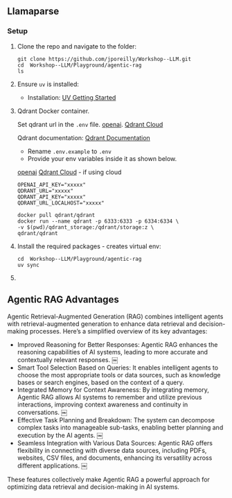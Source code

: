 ## Llamaparse 

### Setup
1. Clone the repo and navigate to the folder:
    ```
    git clone https://github.com/jporeilly/Workshop--LLM.git
    cd  Workshop--LLM/Playground/agentic-rag
    ls
    ```

2. Ensure `uv` is installed:
    - Installation: [UV Getting Started](https://docs.astral.sh/uv/getting-started/installation/)

3. Qdrant Docker container.

    Set qdrant url in the `.env` file.
     [openai](https://platform.openai.com/settings/organization/api-keys). 
     [Qdrant Cloud](https://cloud.qdrant.io/)

    Qdrant documentation: [Qdrant Documentation](https://qdrant.tech/documentation/quickstart/)

    - Rename `.env.example` to `.env`
    - Provide your env variables inside it as shown below.

    [openai](https://platform.openai.com/settings/organization/api-keys)
    [Qdrant Cloud](https://cloud.qdrant.io/) - if using cloud

    ```
    OPENAI_API_KEY="xxxxx"
    QDRANT_URL="xxxxx"
    QDRANT_API_KEY="xxxxx"
    QDRANT_URL_LOCALHOST="xxxxx"
    ```

    ```
    docker pull qdrant/qdrant
    docker run --name qdrant -p 6333:6333 -p 6334:6334 \
    -v $(pwd)/qdrant_storage:/qdrant/storage:z \
    qdrant/qdrant
    ```

4. Install the required packages - creates virtual env:
    ```
    cd  Workshop--LLM/Playground/agentic-rag
    uv sync
    ```

5. 

## Agentic RAG Advantages

Agentic Retrieval-Augmented Generation (RAG) combines intelligent agents with retrieval-augmented generation to enhance data retrieval and decision-making processes. Here’s a simplified overview of its key advantages:
- Improved Reasoning for Better Responses: Agentic RAG enhances the reasoning capabilities of AI systems, leading to more accurate and contextually relevant responses.    ￼
- Smart Tool Selection Based on Queries: It enables intelligent agents to choose the most appropriate tools or data sources, such as knowledge bases or search engines, based on the context of a query.
- Integrated Memory for Context Awareness: By integrating memory, Agentic RAG allows AI systems to remember and utilize previous interactions, improving context awareness and continuity in conversations. ￼
- Effective Task Planning and Breakdown: The system can decompose complex tasks into manageable sub-tasks, enabling better planning and execution by the AI agents. ￼
- Seamless Integration with Various Data Sources: Agentic RAG offers flexibility in connecting with diverse data sources, including PDFs, websites, CSV files, and documents, enhancing its versatility across different applications. ￼

These features collectively make Agentic RAG a powerful approach for optimizing data retrieval and decision-making in AI systems.
